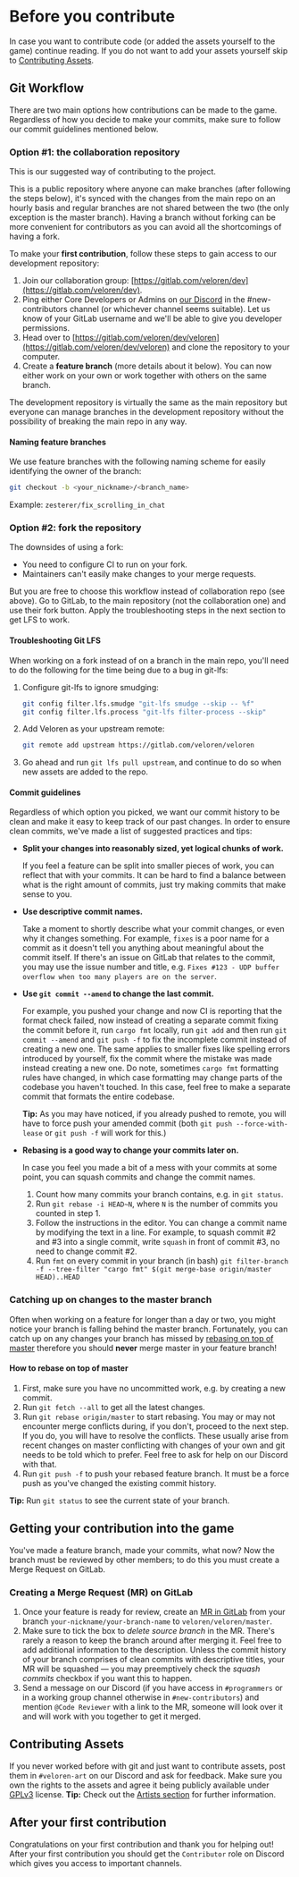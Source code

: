 # Before you contribute

In case you want to contribute code (or added the assets yourself to the game) continue reading.
If you do not want to add your assets yourself skip to [Contributing Assets](#contributing-assets).

## Git Workflow

There are two main options how contributions can be made to the game.
Regardless of how you decide to make your commits, make sure to follow our commit guidelines mentioned below.

### Option #1: the collaboration repository

This is our suggested way of contributing to the project.

This is a public repository where anyone can make branches (after following the steps below),
it's synced with the changes from the main repo on an hourly basis and regular branches
are not shared between the two (the only exception is the master branch).
Having a branch without forking can be more convenient for contributors
as you can avoid all the shortcomings of having a fork.

To make your **first contribution**, follow these steps to gain access to our development repository:
1. Join our collaboration group: [https://gitlab.com/veloren/dev](https://gitlab.com/veloren/dev).
2. Ping either Core Developers or Admins on [our Discord](https://veloren.net/joinus/) in the #new-contributors channel (or whichever channel seems suitable).
   Let us know of your GitLab username and we'll be able to give you developer permissions.
3. Head over to [https://gitlab.com/veloren/dev/veloren](https://gitlab.com/veloren/dev/veloren) and clone the repository to your computer.
4. Create a **feature branch** (more details about it below).
   You can now either work on your own or work together with others on the same branch.

The development repository is virtually the same as the main repository
but everyone can manage branches in the development repository without
the possibility of breaking the main repo in any way.

#### Naming feature branches

We use feature branches with the following naming scheme for easily identifying the owner of the branch:

```bash
git checkout -b <your_nickname>/<branch_name>
```

Example: `zesterer/fix_scrolling_in_chat`

### Option #2: fork the repository

The downsides of using a fork:
* You need to configure CI to run on your fork.
* Maintainers can't easily make changes to your merge requests.

But you are free to choose this workflow instead of collaboration repo (see above).
Go to GitLab, to the main repository (not the collaboration one) and use their fork button.
Apply the troubleshooting steps in the next section to get LFS to work.

#### Troubleshooting Git LFS

When working on a fork instead of on a branch in the main repo, you'll need to do the following for the time being due to a bug in git-lfs:

1. Configure git-lfs to ignore smudging:
    ```bash
    git config filter.lfs.smudge "git-lfs smudge --skip -- %f"
    git config filter.lfs.process "git-lfs filter-process --skip"
    ```

2. Add Veloren as your upstream remote:

    ```bash
    git remote add upstream https://gitlab.com/veloren/veloren
    ```

3. Go ahead and run `git lfs pull upstream`, and continue to do so when new assets are added to the repo.

#### Commit guidelines

Regardless of which option you picked, we want our
commit history to be clean and make it easy to keep track of our past changes.
In order to ensure clean commits, we've made a list of suggested practices and tips:

* **Split your changes into reasonably sized, yet logical chunks of work.**

    If you feel a feature can be split into smaller pieces of work, you can reflect that with your commits.
    It can be hard to find a balance between what is the right amount of commits, just try making commits that make sense to you.

* **Use descriptive commit names.**

    Take a moment to shortly describe what your commit changes, or even why it changes something.
    For example, `fixes` is a poor name for a commit as it doesn't tell you anything about meaningful about the commit itself.
    If there's an issue on GitLab that relates to the commit, you may use the issue number and title, e.g. `Fixes #123 - UDP buffer overflow when too many players are on the server`.

* **Use `git commit --amend` to change the last commit.**

    For example, you pushed your change and now CI is reporting that the format check failed,
    now instead of creating a separate commit fixing the commit before it,
    run `cargo fmt` locally, run `git add` and then run `git commit --amend` and `git push -f` to fix the incomplete commit instead of creating a new one.
    The same applies to smaller fixes like spelling errors introduced by yourself, fix the commit where the mistake was made instead creating a new one.
    Do note, sometimes `cargo fmt` formatting rules have changed, in which case formatting may change parts of the codebase you haven't touched.
    In this case, feel free to make a separate commit that formats the entire codebase.

    **Tip:** As you may have noticed, if you already pushed to remote, you will have to force push your amended commit (both `git push --force-with-lease` or `git push -f` will work for this.)

* **Rebasing is a good way to change your commits later on.**

    In case you feel you made a bit of a mess with your commits at some point, you can squash commits and change the commit names.
    1. Count how many commits your branch contains, e.g. in `git status`.
    2. Run `git rebase -i HEAD~N`, where `N` is the number of commits you counted in step 1.
    3. Follow the instructions in the editor. You can change a commit name by modifying the text in a line.
    For example, to squash commit #2 and #3 into a single commit, write `squash` in front of commit #3, no need to change commit #2.
    4. Run `fmt` on every commit in your branch (in bash)
        `git filter-branch -f --tree-filter "cargo fmt" $(git merge-base origin/master HEAD)..HEAD`

### Catching up on changes to the master branch

Often when working on a feature for longer than a day or two, you might notice your branch is falling behind the master branch.
Fortunately, you can catch up on any changes your branch has missed by [rebasing on top of master](https://www.atlassian.com/git/tutorials/merging-vs-rebasing) therefore you should **never** merge master in your feature branch!

#### How to rebase on top of master

1. First, make sure you have no uncommitted work, e.g. by creating a new commit.
2. Run `git fetch --all` to get all the latest changes.
3. Run `git rebase origin/master` to start rebasing.
    You may or may not encounter merge conflicts during, if you don't, proceed to the next step.
    If you do, you will have to resolve the conflicts. These usually arise from recent changes on
    master conflicting with changes of your own and git needs to be told which to prefer. Feel free to
    ask for help on our Discord with that.
3. Run `git push -f` to push your rebased feature branch. It must be a force push as you've changed the existing commit history.

**Tip:** Run `git status` to see the current state of your branch.

## Getting your contribution into the game

You've made a feature branch, made your commits, what now?
Now the branch must be reviewed by other members; to do this you must create a Merge Request on GitLab.

### Creating a Merge Request (MR) on GitLab

1. Once your feature is ready for review, create an [MR in GitLab](https://gitlab.com/groups/veloren/dev/-/merge_requests) from your branch `your-nickname/your-branch-name` to `veloren/veloren/master`.
2. Make sure to tick the box to *delete source branch* in the MR. There's rarely a reason to keep the branch around after merging it.
    Feel free to add additional information to the description.
    Unless the commit history of your branch comprises of clean commits with descriptive titles,
    your MR will be squashed — you may preemptively check the *squash commits* checkbox if you want this to happen.
3. Send a message on our Discord (if you have access in `#programmers` or in a working group channel otherwise in `#new-contributors`)
    and mention `@Code Reviewer` with a link to the MR, someone will look over it and will work with you together to get it merged.

## Contributing Assets

If you never worked before with git and just want to contribute assets,
post them in `#veloren-art` on our Discord and ask for feedback. Make sure you own the rights to the assets and agree it being publicly available under [GPLv3](https://choosealicense.com/licenses/gpl-3.0/) license.
**Tip:** Check out the [Artists section](artists) for further information.

## After your first contribution

Congratulations on your first contribution and thank you for helping out!
After your first contribution you should get the `Contributor` role on Discord which gives you access to important channels.
